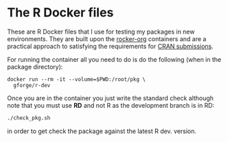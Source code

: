 # The R Docker files

These are R Docker files that I use for testing my packages in new environments. They are built upon the [rocker-org](https://github.com/rocker-org) containers and are a practical approach to satisfying the requirements for [CRAN submissions](https://cran.r-project.org/submit.html).

For running the container all you need to do is do the following (when in the package directory):

```
docker run --rm -it --volume=$PWD:/root/pkg \
  gforge/r-dev
```

Once you are in the container you just write the standard check although note that you must use **RD** and not R as the development branch is in RD:

```bash
./check_pkg.sh
```

in order to get check the package against the latest R dev. version.
